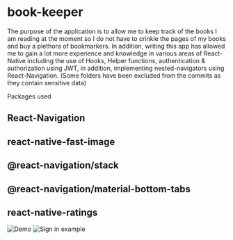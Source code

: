 # book-keeper
The purpose of the application is to allow me to keep track of the books I am reading at the moment so I do not have to crinkle the pages of my books and buy a plethora
of bookmarkers. In addition, writing this app has allowed me to gain a lot more experience and knowledge in various areas of React-Native including the use of
Hooks, Helper functions, authentication & authorization using JWT, in addition, implementing nested-navigators using React-Navigation. (Some folders have been
excluded from the commits as they contain sensitive data)

Packages used

## React-Navigation
## react-native-fast-image
## @react-navigation/stack
## @react-navigation/material-bottom-tabs
## react-native-ratings

![Demo](addexample.gif)
![Sign in example](signin.gif)
